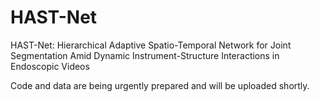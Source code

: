 # HAST-Net
HAST-Net: Hierarchical Adaptive Spatio-Temporal Network for Joint Segmentation Amid Dynamic Instrument-Structure Interactions in Endoscopic Videos



Code and data are being urgently prepared and will be uploaded shortly.
